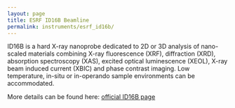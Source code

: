 ```yaml
---
layout: page
title: ESRF ID16B Beamline
permalink: instruments/esrf_id16b/
---
```


ID16B is a hard X-ray nanoprobe dedicated to 2D or 3D analysis of nano-scaled materials combining X-ray fluorescence (XRF), diffraction (XRD), absorption spectroscopy (XAS), excited optical luminescence (XEOL), X-ray beam induced current (XBIC) and phase contrast imaging. Low temperature, in-situ or in-operando sample environments can be accommodated.

More details can be found here: [official ID16B page](https://www.esrf.fr/UsersAndScience/Experiments/XNP/ID16B)
